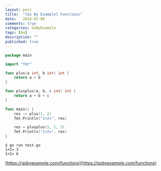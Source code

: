 ```yaml
---
layout: post
title:  "[Go By Example] Functions"
date:   2018-02-08
comments: true
categories: GoByExample
tags: [Go]
description: ""
published: true
---
```


```go
package main

import "fmt"

func plus(a int, b int) int {
	return a + b
}

func plusplus(a, b, c int) int {
	return a + b + c
}

func main() {
	res := plus(1, 2)
	fmt.Println("1+2=", res)

	res = plusplus(1, 2, 3)
	fmt.Println("1+2=", res)
}
```

```
$ go run test.go
1+2= 3
1+2= 6
```

[https://gobyexample.com/functions](https://gobyexample.com/functions)
